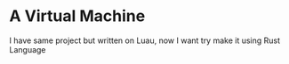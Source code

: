 # A Virtual Machine
I have same project but written on Luau, now I want try make it using Rust Language
